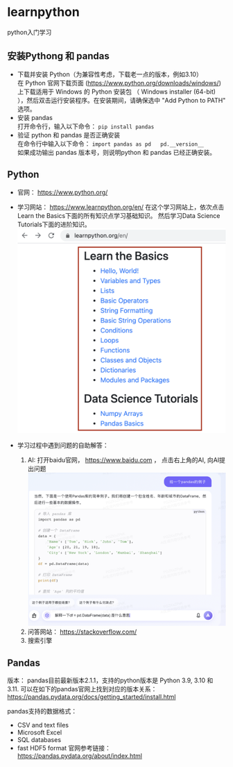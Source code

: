 # learnpython
python入门学习

## 安装Pythong 和 pandas
- 下载并安装 Python（为兼容性考虑，下载老一点的版本，例如3.10）  
  在 Python 官网下载页面 (https://www.python.org/downloads/windows/) 上下载适用于 Windows 的 Python 安装包 （ Windows installer (64-bit) ），然后双击运行安装程序。在安装期间，请确保选中 "Add Python to PATH" 选项。
- 安装 pandas  
  打开命令行，输入以下命令：
  `pip install pandas`  
- 验证 python 和 pandas 是否正确安装  
  在命令行中输入以下命令：
  `import pandas as pd  
  pd.__version__`  
如果成功输出 pandas 版本号，则说明python 和 pandas 已经正确安装。

## Python
- 官网： https://www.python.org/
- 学习网站： https://www.learnpython.org/en/
  在这个学习网站上，依次点击Learn the Basics下面的所有知识点学习基础知识。 然后学习Data Science Tutorials下面的进阶知识。
  ![AI Logo](/learn.png "learn python")
  
- 学习过程中遇到问题的自助解答：
  1. AI: 打开baidu官网， https://www.baidu.com ， 点击右上角的AI, 向AI提出问题
     ![AI Logo](/ai.png "AI Logo")
  2. 问答网站：
     https://stackoverflow.com/
  3. 搜索引擎
  
     


## Pandas
版本：
pandas目前最新版本2.1.1，支持的python版本是 Python 3.9, 3.10 和 3.11.
可以在如下的pandas官网上找到对应的版本关系：
https://pandas.pydata.org/docs/getting_started/install.html

pandas支持的数据格式：
- CSV and text files
- Microsoft Excel
-  SQL databases
-  fast HDF5 format
官网参考链接：   
https://pandas.pydata.org/about/index.html
